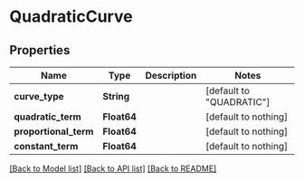 # QuadraticCurve

## Properties

Name | Type | Description | Notes
------------ | ------------- | ------------- | -------------
**curve_type** | **String** |  | [default to "QUADRATIC"]
**quadratic_term** | **Float64** |  | [default to nothing]
**proportional_term** | **Float64** |  | [default to nothing]
**constant_term** | **Float64** |  | [default to nothing]

[[Back to Model list]](../README.md#models) [[Back to API list]](../README.md#api-endpoints) [[Back to README]](../README.md)
